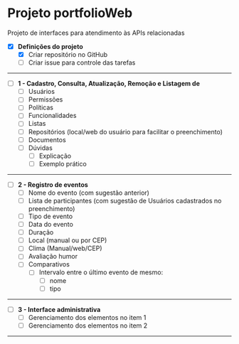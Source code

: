# Projeto portfolioWeb
Projeto de interfaces para atendimento às APIs relacionadas

- [x] **Definições do projeto**
  - [x] Criar repositório no GitHub
  - [ ] Criar issue para controle das tarefas
-------
- [ ] **1 - Cadastro, Consulta, Atualização, Remoção e Listagem de**
  - [ ] Usuários
  - [ ] Permissões
  - [ ] Políticas
  - [ ] Funcionalidades
  - [ ] Listas
  - [ ] Repositórios (local/web do usuário para facilitar o preenchimento)
  - [ ] Documentos
  - [ ] Dúvidas
    - [ ] Explicação 
    - [ ] Exemplo prático
-------
- [ ] **2 - Registro de eventos**
    - [ ] Nome do evento (com sugestão anterior)
    - [ ] Lista de participantes (com sugestão de Usuários cadastrados no preenchimento)
    - [ ] Tipo de evento
    - [ ] Data do evento
    - [ ] Duração
    - [ ] Local (manual ou por CEP)
    - [ ] Clima (Manual/web/CEP)
    - [ ] Avaliação humor
    - [ ] Comparativos
	  - [ ] Intervalo entre o último evento de mesmo:
		  - [ ] nome
		  - [ ] tipo
-------
- [ ] **3 - Interface administrativa**
  - [ ] Gerenciamento dos elementos no item 1
  - [ ] Gerenciamento dos elementos no item 2
-------
